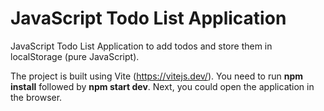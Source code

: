 # JavaScript Todo List Application
JavaScript Todo List Application to add todos and store them in localStorage (pure JavaScript).

The project is built using Vite (https://vitejs.dev/).
You need to run **npm install** followed by **npm start dev**. Next, you could open the application in the browser.
